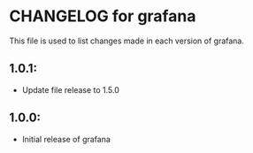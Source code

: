 # CHANGELOG for grafana

This file is used to list changes made in each version of grafana.

## 1.0.1:

* Update file release to 1.5.0

## 1.0.0:

* Initial release of grafana
